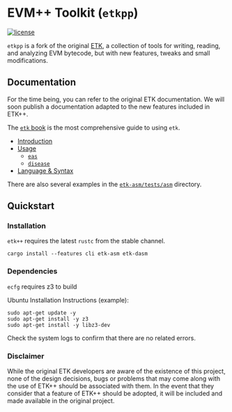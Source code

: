 # EVM++ Toolkit (`etkpp`)

[![license](https://img.shields.io/badge/license-MIT%2FApache--2.0-blue)](https://github.com/gzanitti/etkpp)

`etkpp` is a fork of the original [ETK](https://github.com/quilt/etk), a collection of tools for writing, reading, and analyzing EVM bytecode, but with new features, tweaks and small modifications.

## Documentation

For the time being, you can refer to the original ETK documentation. We will soon publish a documentation adapted to the new features included in ETK++.

The [`etk` book](https://quilt.github.io/etk) is the most comprehensive guide to using `etk`.

- [Introduction](https://quilt.github.io/etk)
- [Usage](https://quilt.github.io/etk/ch01-cli/index.html)
  - [`eas`](https://quilt.github.io/etk/ch01-cli/ch01-eas.html)
  - [`disease`](https://quilt.github.io/etk/ch01-cli/ch02-disease.html)
- [Language & Syntax](https://quilt.github.io/etk/ch02-lang/index.html)

There are also several examples in the [`etk-asm/tests/asm`](etk-asm/tests/asm) directory.

## Quickstart

### Installation

`etk++` requires the latest `rustc` from the stable channel.

```console
cargo install --features cli etk-asm etk-dasm
```

### Dependencies

`ecfg` requires z3 to build

Ubuntu Installation Instructions (example):

```console
sudo apt-get update -y
sudo apt-get install -y z3
sudo apt-get install -y libz3-dev
```

Check the system logs to confirm that there are no related errors.

### Disclaimer

While the original ETK developers are aware of the existence of this project, none of the design decisions, bugs or problems that may come along with the use of ETK++ should be associated with them. In the event that they consider that a feature of ETK++ should be adopted, it will be included and made available in the original project.
